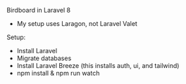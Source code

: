 Birdboard in Laravel 8

- My setup uses Laragon, not Laravel Valet

Setup:
 - Install Laravel
 - Migrate databases
 - Install Laravel Breeze (this installs auth, ui, and tailwind)
 - npm install & npm run watch

